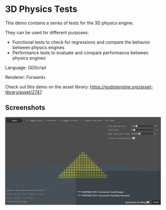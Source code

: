 # 3D Physics Tests

This demo contains a series of tests for the 3D
physics engine.

They can be used for different purposes:

- Functional tests to check for regressions and
  compare the behavior between physics engines
- Performance tests to evaluate and compare
  performance between physics engines

Language: GDScript

Renderer: Forward+

Check out this demo on the asset library: https://godotengine.org/asset-library/asset/2747

## Screenshots

![Screenshot](screenshots/physics_tests.webp)
